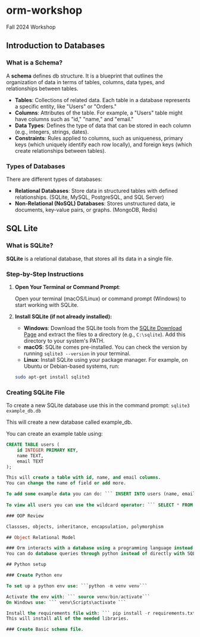 # orm-workshop
Fall 2024 Workshop


## Introduction to Databases 

### What is a Schema?

A **schema** defines db structure. It is a blueprint that outlines the organization of data in terms of tables, columns, data types, and relationships between tables. 

- **Tables**: Collections of related data. Each table in a database represents a specific entity, like "Users" or "Orders."
- **Columns**: Attributes of the table. For example, a "Users" table might have columns such as "id," "name," and "email."
- **Data Types**: Defines the type of data that can be stored in each column (e.g., integers, strings, dates).
- **Constraints**: Rules applied to columns, such as uniqueness, primary keys (which uniquely identify each row locally), and foreign keys (which create relationships between tables).

### Types of Databases

There are different types of databases:

- **Relational Databases**: Store data in structured tables with defined relationships. (SQLite, MySQL, PostgreSQL, and SQL Server)
- **Non-Relational (NoSQL) Databases**: Stores unstructured data, ie documents, key-value pairs, or graphs. (MongoDB, Redis)

## SQL Lite 

### What is SQLite?

**SQLite** is a relational database, that stores all its data in a single file.

### Step-by-Step Instructions

1. **Open Your Terminal or Command Prompt**:

   Open your terminal (macOS/Linux) or command prompt (Windows) to start working with SQLite.

2. **Install SQLite (if not already installed):**

   - **Windows**: Download the SQLite tools from the [SQLite Download Page](https://www.sqlite.org/download.html) and extract the files to a directory (e.g., `C:\sqlite`). Add this directory to your system's PATH.
   - **macOS**: SQLite comes pre-installed. You can check the version by running `sqlite3 --version` in your terminal.
   - **Linux**: Install SQLite using your package manager. For example, on Ubuntu or Debian-based systems, run:

   ```bash
   sudo apt-get install sqlite3


### Creating SQLite File 

To create a new SQLite database use this in the command prompt: ``` sqlite3 example_db.db ```

This will create a new database called example_db. 

You can create an example table using: 

```sql
CREATE TABLE users (
    id INTEGER PRIMARY KEY,
    name TEXT,
    email TEXT
);

This will create a table with id, name, and email columns.
You can change the name of field or add more.

To add some example data you can do: ``` INSERT INTO users (name, email) VALUES ('Random User', 'random@example.com'); ```
     
To view all users you can use the wildcard operator: ``` SELECT * FROM users; ```

### OOP Review 

Classses, objects, inheritance, encapsulation, polymorphism 

## Object Relational Model

### Orm interacts with a database using a programming language instead of doing direct SQL queries.
You can do database queries through python instead of directly with SQL. 

## Python setup 

### Create Python env

To set up a python env use: ```python -m venv venv```

Activate the env with: ``` source venv/bin/activate``` 
On Windows use: ``` venv\Scripts\activate ```

Install the requirements file with: ``` pip install -r requirements.txt ```
This will install all of the needed libraries. 

### Create Basic schema file. 
